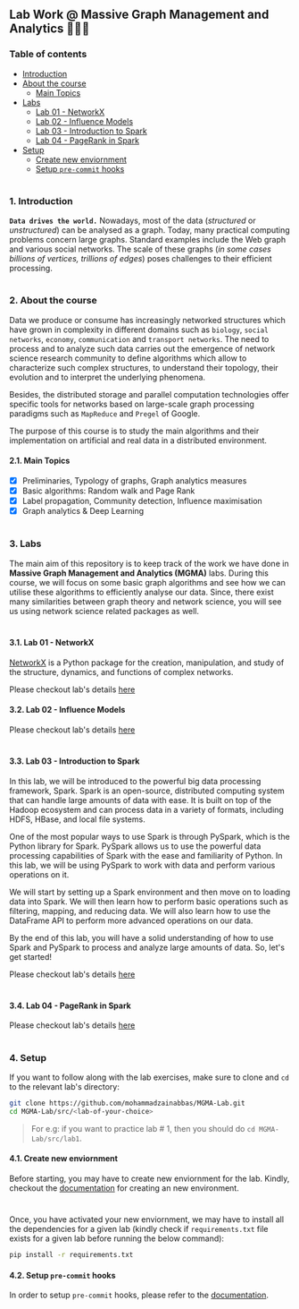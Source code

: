 ## Lab Work @ Massive Graph Management and Analytics 👨🏻‍💻

### Table of contents

- [Introduction](#introduction)
- [About the course](#about-course)
  * [Main Topics](#main-topics)
- [Labs](#labs)
  * [Lab 01 - NetworkX](#lab-1)
  * [Lab 02 - Influence Models](#lab-2)
  * [Lab 03 - Introduction to Spark](#lab-3)
  * [Lab 04 - PageRank in Spark](#lab-4)
- [Setup](#setup)
  * [Create new enviornment](#create-new-env)
  * [Setup `pre-commit` hooks](#setup-pre-commit)


#

<a id="introduction" />

### 1. Introduction

__`Data drives the world.`__ Nowadays, most of the data (_structured_ or _unstructured_) can be analysed as a graph. Today, many practical computing problems concern large graphs. Standard examples include the Web graph and various social networks. The scale of these graphs (_in some cases billions of vertices, trillions of edges_) poses challenges to their efficient processing.

#

<a id="about-course" />

### 2. About the course

Data we produce or consume has increasingly networked structures which have grown in complexity in different domains such as `biology`, `social networks`, `economy`, `communication` and `transport networks`. The need to process and to analyze such data carries out the emergence of network science research community to define algorithms which allow to characterize such complex structures, to understand their topology, their evolution and to interpret the underlying phenomena. 

Besides, the distributed storage and parallel computation technologies offer specific tools for networks based on large-scale graph processing paradigms such as `MapReduce` and `Pregel` of Google.

The purpose of this course is to study the main algorithms and their implementation on artificial and real data in a distributed environment.

<a id="main-topics" />

#### 2.1. Main Topics

- [x] Preliminaries, Typology of graphs, Graph analytics measures
- [x] Basic algorithms: Random walk and Page Rank
- [x] Label propagation, Community detection, Influence maximisation
- [x] Graph analytics & Deep Learning

#

<a id="labs" />

### 3. Labs

The main aim of this repository is to keep track of the work we have done in __Massive Graph Management and Analytics (MGMA)__ labs. During this course, we will focus on some basic graph algorithms and see how we can utilise these algorithms to efficiently analyse our data. Since, there exist many similarities between graph theory and network science, you will see us using network science related packages as well.

#

<a id="lab-1" />

#### 3.1. Lab 01 - NetworkX

[NetworkX](https://networkx.org/) is a Python package for the creation, manipulation, and study of the structure, dynamics, and functions of complex networks.

Please checkout lab's details [here](https://github.com/mohammadzainabbas/MGMA-Lab/tree/main/src/lab1) 

<a id="lab-2" />

#### 3.2. Lab 02 - Influence Models

<!-- [NetworkX](https://networkx.org/) is a Python package for the creation, manipulation, and study of the structure, dynamics, and functions of complex networks. -->

Please checkout lab's details [here](https://github.com/mohammadzainabbas/MGMA-Lab/tree/main/src/lab2) 
#

<a id="lab-3" />

#### 3.3. Lab 03 - Introduction to Spark

In this lab, we will be introduced to the powerful big data processing framework, Spark. Spark is an open-source, distributed computing system that can handle large amounts of data with ease. It is built on top of the Hadoop ecosystem and can process data in a variety of formats, including HDFS, HBase, and local file systems.

One of the most popular ways to use Spark is through PySpark, which is the Python library for Spark. PySpark allows us to use the powerful data processing capabilities of Spark with the ease and familiarity of Python. In this lab, we will be using PySpark to work with data and perform various operations on it.

We will start by setting up a Spark environment and then move on to loading data into Spark. We will then learn how to perform basic operations such as filtering, mapping, and reducing data. We will also learn how to use the DataFrame API to perform more advanced operations on our data.

By the end of this lab, you will have a solid understanding of how to use Spark and PySpark to process and analyze large amounts of data. So, let's get started!

Please checkout lab's details [here](https://github.com/mohammadzainabbas/MGMA-Lab/tree/main/src/lab3) 

#

<a id="lab-4" />

#### 3.4. Lab 04 - PageRank in Spark

<!-- [NetworkX](https://networkx.org/) is a Python package for the creation, manipulation, and study of the structure, dynamics, and functions of complex networks. -->

Please checkout lab's details [here](https://github.com/mohammadzainabbas/MGMA-Lab/tree/main/src/lab4) 

#

<a id="setup" />

### 4. Setup

If you want to follow along with the lab exercises, make sure to clone and `cd` to the relevant lab's directory:

```bash
git clone https://github.com/mohammadzainabbas/MGMA-Lab.git
cd MGMA-Lab/src/<lab-of-your-choice>
```

> For e.g: if you want to practice lab # 1, then you should do `cd MGMA-Lab/src/lab1`.

<a id="create-new-env" />

#### 4.1. Create new enviornment

Before starting, you may have to create new enviornment for the lab. Kindly, checkout the [documentation](https://github.com/mohammadzainabbas/MGMA-Lab/blob/main/docs/SETUP_ENV.md) for creating an new environment.

#

Once, you have activated your new enviornment, we may have to install all the dependencies for a given lab (kindly check if `requirements.txt` file exists for a given lab before running the below command):

```bash
pip install -r requirements.txt
```

<a id="setup-pre-commit" />

#### 4.2. Setup `pre-commit` hooks

In order to setup `pre-commit` hooks, please refer to the [documentation](https://github.com/mohammadzainabbas/MGMA-Lab/blob/main/docs/SETUP_PRE-COMMIT_HOOKS.md).

#

